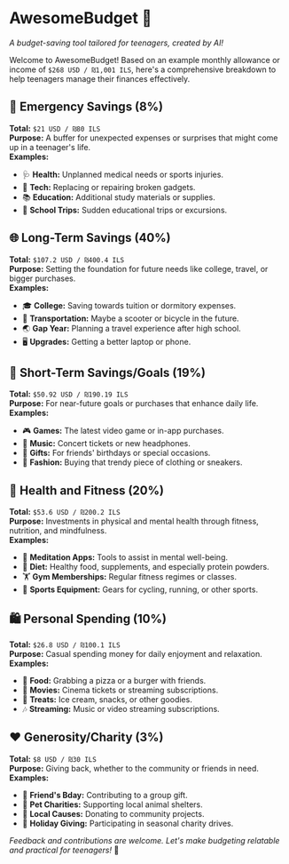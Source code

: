 # AwesomeBudget 🌟
*A budget-saving tool tailored for teenagers, created by AI!*

Welcome to AwesomeBudget! Based on an example monthly allowance or income of `$268 USD / ₪1,001 ILS`, here's a comprehensive breakdown to help teenagers manage their finances effectively.

## 🚨 Emergency Savings (8%)
**Total:** `$21 USD / ₪80 ILS`  
**Purpose:** A buffer for unexpected expenses or surprises that might come up in a teenager's life.  
**Examples:**
- 🩺 **Health:** Unplanned medical needs or sports injuries.
- 📱 **Tech:** Replacing or repairing broken gadgets.
- 📚 **Education:** Additional study materials or supplies.
- 🎒 **School Trips:** Sudden educational trips or excursions.

## 🌐 Long-Term Savings (40%)
**Total:** `$107.2 USD / ₪400.4 ILS`  
**Purpose:** Setting the foundation for future needs like college, travel, or bigger purchases.  
**Examples:**
- 🎓 **College:** Saving towards tuition or dormitory expenses.
- 🛴 **Transportation:** Maybe a scooter or bicycle in the future.
- 🌏 **Gap Year:** Planning a travel experience after high school.
- 🖥 **Upgrades:** Getting a better laptop or phone.

## 🎯 Short-Term Savings/Goals (19%)
**Total:** `$50.92 USD / ₪190.19 ILS`  
**Purpose:** For near-future goals or purchases that enhance daily life.  
**Examples:**
- 🎮 **Games:** The latest video game or in-app purchases.
- 🎵 **Music:** Concert tickets or new headphones.
- 🎁 **Gifts:** For friends' birthdays or special occasions.
- 👗 **Fashion:** Buying that trendy piece of clothing or sneakers.

## 💪 Health and Fitness (20%)
**Total:** `$53.6 USD / ₪200.2 ILS`  
**Purpose:** Investments in physical and mental health through fitness, nutrition, and mindfulness.  
**Examples:**
- 🧘 **Meditation Apps:** Tools to assist in mental well-being.
- 🥦 **Diet:** Healthy food, supplements, and especially protein powders.
- 🏋️ **Gym Memberships:** Regular fitness regimes or classes.
- 🚴 **Sports Equipment:** Gears for cycling, running, or other sports.

## 🛍️ Personal Spending (10%)
**Total:** `$26.8 USD / ₪100.1 ILS`  
**Purpose:** Casual spending money for daily enjoyment and relaxation.  
**Examples:**
- 🍕 **Food:** Grabbing a pizza or a burger with friends.
- 🎥 **Movies:** Cinema tickets or streaming subscriptions.
- 🍦 **Treats:** Ice cream, snacks, or other goodies.
- 🎶 **Streaming:** Music or video streaming subscriptions.

## ❤️ Generosity/Charity (3%)
**Total:** `$8 USD / ₪30 ILS`  
**Purpose:** Giving back, whether to the community or friends in need.  
**Examples:**
- 🎁 **Friend's Bday:** Contributing to a group gift.
- 🐶 **Pet Charities:** Supporting local animal shelters.
- 🌱 **Local Causes:** Donating to community projects.
- 🎄 **Holiday Giving:** Participating in seasonal charity drives.

*Feedback and contributions are welcome. Let's make budgeting relatable and practical for teenagers!* 🎉

